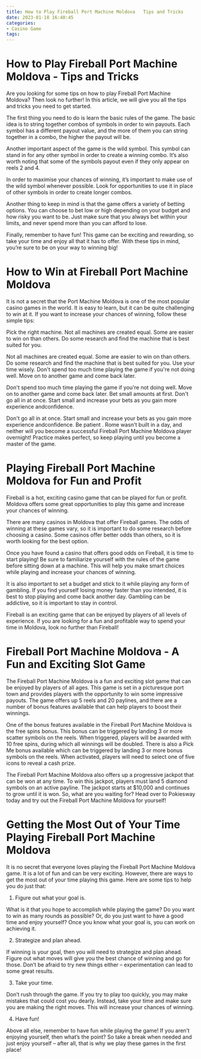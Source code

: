 ```yaml
---
title: How to Play Fireball Port Machine Moldova   Tips and Tricks
date: 2023-01-18 16:40:45
categories:
- Casino Game
tags:
---
```



#  How to Play Fireball Port Machine Moldova - Tips and Tricks

Are you looking for some tips on how to play Fireball Port Machine Moldova? Then look no further! In this article, we will give you all the tips and tricks you need to get started.

The first thing you need to do is learn the basic rules of the game. The basic idea is to string together combos of symbols in order to win payouts. Each symbol has a different payout value, and the more of them you can string together in a combo, the higher the payout will be.

Another important aspect of the game is the wild symbol. This symbol can stand in for any other symbol in order to create a winning combo. It’s also worth noting that some of the symbols payout even if they only appear on reels 2 and 4.

In order to maximise your chances of winning, it’s important to make use of the wild symbol whenever possible. Look for opportunities to use it in place of other symbols in order to create longer combos.

Another thing to keep in mind is that the game offers a variety of betting options. You can choose to bet low or high depending on your budget and how risky you want to be. Just make sure that you always bet within your limits, and never spend more than you can afford to lose.

Finally, remember to have fun! This game can be exciting and rewarding, so take your time and enjoy all that it has to offer. With these tips in mind, you’re sure to be on your way to winning big!

#  How to Win at Fireball Port Machine Moldova

It is not a secret that the Port Machine Moldova is one of the most popular casino games in the world. It is easy to learn, but it can be quite challenging to win at it. If you want to increase your chances of winning, follow these simple tips:

Pick the right machine. Not all machines are created equal. Some are easier to win on than others. Do some research and find the machine that is best suited for you.

Not all machines are created equal. Some are easier to win on than others. Do some research and find the machine that is best suited for you. Use your time wisely. Don't spend too much time playing the game if you're not doing well. Move on to another game and come back later.

Don't spend too much time playing the game if you're not doing well. Move on to another game and come back later. Bet small amounts at first. Don't go all in at once. Start small and increase your bets as you gain more experience andconfidence.

Don't go all in at once. Start small and increase your bets as you gain more experience andconfidence. Be patient . Rome wasn't built in a day, and neither will you become a successful Fireball Port Machine Moldova player overnight! Practice makes perfect, so keep playing until you become a master of the game.

#  Playing Fireball Port Machine Moldova for Fun and Profit

Fireball is a hot, exciting casino game that can be played for fun or profit. Moldova offers some great opportunities to play this game and increase your chances of winning.

There are many casinos in Moldova that offer Fireball games. The odds of winning at these games vary, so it is important to do some research before choosing a casino. Some casinos offer better odds than others, so it is worth looking for the best option.

Once you have found a casino that offers good odds on Fireball, it is time to start playing! Be sure to familiarize yourself with the rules of the game before sitting down at a machine. This will help you make smart choices while playing and increase your chances of winning.

It is also important to set a budget and stick to it while playing any form of gambling. If you find yourself losing money faster than you intended, it is best to stop playing and come back another day. Gambling can be addictive, so it is important to stay in control.

Fireball is an exciting game that can be enjoyed by players of all levels of experience. If you are looking for a fun and profitable way to spend your time in Moldova, look no further than Fireball!

#  Fireball Port Machine Moldova - A Fun and Exciting Slot Game

The Fireball Port Machine Moldova is a fun and exciting slot game that can be enjoyed by players of all ages. This game is set in a picturesque port town and provides players with the opportunity to win some impressive payouts. The game offers up 5 reels and 20 paylines, and there are a number of bonus features available that can help players to boost their winnings.

One of the bonus features available in the Fireball Port Machine Moldova is the free spins bonus. This bonus can be triggered by landing 3 or more scatter symbols on the reels. When triggered, players will be awarded with 10 free spins, during which all winnings will be doubled. There is also a Pick Me bonus available which can be triggered by landing 3 or more bonus symbols on the reels. When activated, players will need to select one of five icons to reveal a cash prize.

The Fireball Port Machine Moldova also offers up a progressive jackpot that can be won at any time. To win this jackpot, players must land 5 diamond symbols on an active payline. The jackpot starts at $10,000 and continues to grow until it is won. So, what are you waiting for? Head over to Pokiesway today and try out the Fireball Port Machine Moldova for yourself!

#  Getting the Most Out of Your Time Playing Fireball Port Machine Moldova

It is no secret that everyone loves playing the Fireball Port Machine Moldova game. It is a lot of fun and can be very exciting. However, there are ways to get the most out of your time playing this game. Here are some tips to help you do just that:

1. Figure out what your goal is.

What is it that you hope to accomplish while playing the game? Do you want to win as many rounds as possible? Or, do you just want to have a good time and enjoy yourself? Once you know what your goal is, you can work on achieving it.

2. Strategize and plan ahead.

If winning is your goal, then you will need to strategize and plan ahead. Figure out what moves will give you the best chance of winning and go for those. Don’t be afraid to try new things either – experimentation can lead to some great results.

3. Take your time.

Don’t rush through the game. If you try to play too quickly, you may make mistakes that could cost you dearly. Instead, take your time and make sure you are making the right moves. This will increase your chances of winning.

4. Have fun!

Above all else, remember to have fun while playing the game! If you aren’t enjoying yourself, then what’s the point? So take a break when needed and just enjoy yourself – after all, that is why we play these games in the first place!